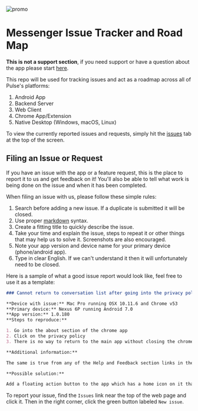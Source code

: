 ![promo](https://raw.githubusercontent.com/klinker-apps/messenger-issues/master/promo/klinker-apps/combined_graphic_pulse.png)

# Messenger Issue Tracker and Road Map

**This is not a support section**, if you need support or have a question about the app please start [here](https://messenger.klinkerapps.com/help).

This repo will be used for tracking issues and act as a roadmap across all of Pulse's platforms:

1. Android App
2. Backend Server
3. Web Client
4. Chrome App/Extension
5. Native Desktop (Windows, macOS, Linux)

To view the currently reported issues and requests, simply hit the [issues](https://github.com/klinker-apps/messenger-issues/issues) tab at the top of the screen.

## Filing an Issue or Request

If you have an issue with the app or a feature request, this is the place to report it to us and get feedback on it! You'll also be able to tell what work is being done on the issue and when it has been completed.

When filing an issue with us, please follow these simple rules:

1. Search before adding a new issue. If a duplicate is submitted it will be closed.
2. Use proper [markdown](https://github.com/adam-p/markdown-here/wiki/Markdown-Cheatsheet) syntax.
3. Create a fitting title to quickly describe the issue.
4. Take your time and explain the issue, steps to repeat it or other things that may help us to solve it. Screenshots are also encouraged.
5. Note your app version and device name for your primary device (phone/android app).
6. Type in clear English. If we can't understand it then it will unfortunately need to be closed.

Here is a sample of what a good issue report would look like, feel free to use it as a template:

```markdown
### Cannot return to conversation list after going into the privacy policy section

**Device with issue:** Mac Pro running OSX 10.11.6 and Chrome v53
**Primary device:** Nexus 6P running Android 7.0
**App version:** 1.0.180
**Steps to reproduce:**

1. Go into the about section of the chrome app
2. Click on the privacy policy
3. There is no way to return to the main app without closing the chrome app and reopening it

**Additional information:**

The same is true from any of the Help and Feedback section links in the chrome app

**Possible solution:**

Add a floating action button to the app which has a home icon on it that only shows when the user is outside of the main app. This way a user can click on that and easily return to the conversation list at any time.
```

To report your issue, find the `Issues` link near the top of the web page and click it. Then in the right corner, click the green button labeled `New issue`.
